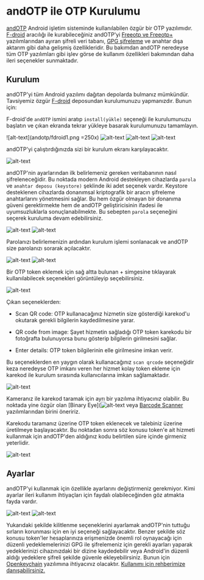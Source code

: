 # andOTP ile OTP Kurulumu

[andOTP](https://github.com/andOTP/andOTP) Android işletim sisteminde kullanılabilen özgür bir OTP yazılımıdır. [F-droid](https://f-droid.org/en/packages/org.shadowice.flocke.andotp/) aracılığı ile kurabileceğiniz andOTP'yi [Freeotp ve Freeotp+](https://search.f-droid.org/?q=freeotp&lang=en) yazılımlarından ayıran şifreli veri tabanı, [GPG şifreleme](yazisma_guvenligi/gpg/gpg.md) ve anahtar dışa aktarım gibi daha gelişmiş özellikleridir. Bu bakımdan andOTP neredeyse tüm OTP yazılımları gibi işlev görse de kullanım özellikleri bakımından daha ileri seçenekler sunmaktadır.

## Kurulum

andOTP'yi tüm Android yazılımı dağıtan depolarda bulmanız mümkündür. Tavsiyemiz özgür [F-droid](cihaz_guvenligi/yazilim_guvenligi.md) deposundan kurulumunuzu yapmanızdır. Bunun için:

F-droid'de `andOTP` ismini aratıp `install(yükle)` seçeneği ile kurulumunuzu başlatın ve çıkan ekranda tekrar yükleye basarak kurulumunuzu tamamlayın.

![alt-text](andotp/fdroid1.png =250x)
![alt-text](andotp/fdroid2.png)
![alt-text](andotp/fdroid3.png)
![alt-text](andotp/fdroid4.png)

andOTP'yi çalıştırdığınızda sizi bir kurulum ekranı karşılayacaktır.

![alt-text](andotp/kurulum1.png)

andOTP'nin ayarlarından ilk belirlemeniz gereken veritabanının nasıl şifreleneceğidir. Bu noktada modern Android destekleyen cihazlarda `parola` ve `anahtar deposu (keystore)` şeklinde iki adet seçenek vardır. Keystore desteklenen cihazlarda donanımsal kriptografik bir aracın şifreleme anahtarlarını yönetmesini sağlar. Bu hem özgür olmayan bir donanıma güveni gerektirmekte hem de andOTP geliştiricisinin ifadesi ile uyumsuzluklarla sonuçlanabilmekte. Bu sebepten `parola` seçeneğini seçerek kuruluma devam edebilirsiniz.

![alt-text](andotp/kurulum2.png)
![alt-text](andotp/fdroid3.png)

Parolanızı belirlemenizin ardından kurulum işlemi sonlanacak ve andOTP size parolanızı sorarak açılacaktır.

![alt-text](andotp/acilis.png)
![alt-text](andotp/anaekran.png)

Bir OTP token eklemek için sağ altta bulunan + simgesine tıklayarak kullanılabilecek seçenekleri görüntüleyip seçebilirsiniz.

![alt-text](andotp/ekleme.png)

Çıkan seçeneklerden:

* Scan QR code: OTP kullanacağınız hizmetin size gösterdiği karekod'u okutarak gerekli bilgilerin kaydedilmesine yarar.

* QR code from image: Şayet hizmetin sağladığı OTP token karekodu bir fotoğrafta bulunuyorsa bunu gösterip bilgilerin girilmesini sağlar.

* Enter details: OTP token bilgilerinin elle girilmesine imkan verir.

Bu seçeneklerden en yaygın olarak kullanacağınız `scan qrcode` seçeneğidir keza neredeyse OTP imkanı veren her hizmet kolay token ekleme için karekod ile kurulum sırasında kullanıcılarına imkan sağlamaktadır.

![alt-text](andotp/otptoken.png)

Kameranız ile karekod taramak için ayrı bir yazılıma ihtiyacınız olabilir. Bu noktada yine özgür olan [Binary Eye](![alt-text](andotp/ekleme.png) veya [Barcode Scanner](https://f-droid.org/en/packages/com.google.zxing.client.android) yazılımlarından birini öneririz.

Karekodu taramanız üzerine OTP token eklenecek ve talebiniz üzerine üretilmeye başlayacaktır. Bu noktadan sonra söz konusu token'e ait hizmeti kullanmak için andOTP'den aldığınız kodu belirtilen süre içinde girmeniz yeterlidir.

![alt-text](andotp/otptoken1.png)

## Ayarlar

andOTP'yi kullanmak için özellikle ayarlarını değiştirmeniz gerekmiyor. Kimi ayarlar ileri kullanım ihtiyaçları için faydalı olabileceğinden göz atmakta fayda vardır.

![alt-text](andotp/ayarlar1.png)
![alt-text](andotp/ayarlar2.png)

Yukarıdaki şekilde kilitlenme seçeneklerini ayarlamak andOTP'nin tuttuğu sırların korunması için en iyi seçeneği sağlayacaktır. Benzer şekilde söz konusu token'ler hesaplarınıza erişmenizde önemli rol oynayacağı için düzenli yedeklemelerinizi GPG ile şifrelemeniz için gerekli ayarları yaparak yedeklerinizi cihazınızdaki bir dizine kaydedebilir veya Android'in düzenli aldığı yedeklere şifreli şekilde güvenle ekleyebilirsiniz. Bunun için [Openkeychain](https://f-droid.org/en/packages/org.sufficientlysecure.keychain) yazılımına ihtiyacınız olacaktır. [Kullanımı için rehberimize danışabilirsiniz.](yazisma_guvenligi/gpg/gpg-anahtar-uretimi.md)
